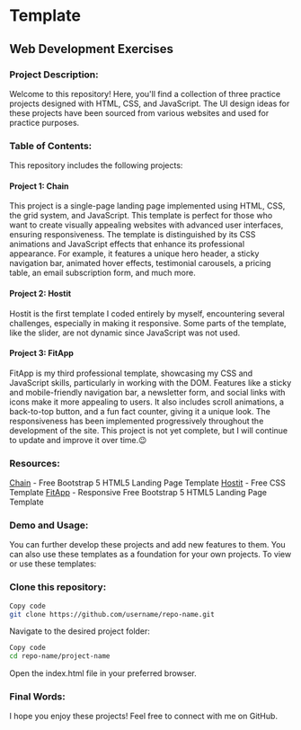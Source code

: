 # Template
## Web Development Exercises
### Project Description:
Welcome to this repository! Here, you'll find a collection of three practice projects designed with HTML, CSS, and JavaScript. The UI design ideas for these projects have been sourced from various websites and used for practice purposes.

### Table of Contents:
This repository includes the following projects:

#### Project 1: Chain

This project is a single-page landing page implemented using HTML, CSS, the grid system, and JavaScript. This template is perfect for those who want to create visually appealing websites with advanced user interfaces, ensuring responsiveness. The template is distinguished by its CSS animations and JavaScript effects that enhance its professional appearance. For example, it features a unique hero header, a sticky navigation bar, animated hover effects, testimonial carousels, a pricing table, an email subscription form, and much more.
#### Project 2: Hostit

Hostit is the first template I coded entirely by myself, encountering several challenges, especially in making it responsive. Some parts of the template, like the slider, are not dynamic since JavaScript was not used.
#### Project 3: FitApp

FitApp is my third professional template, showcasing my CSS and JavaScript skills, particularly in working with the DOM. Features like a sticky and mobile-friendly navigation bar, a newsletter form, and social links with icons make it more appealing to users. It also includes scroll animations, a back-to-top button, and a fun fact counter, giving it a unique look. The responsiveness has been implemented progressively throughout the development of the site. This project is not yet complete, but I will continue to update and improve it over time.😉

### Resources:
[Chain](https://themewagon.com/themes/chain-free-bootstrap-5-html5-landing-page-template/) - Free Bootstrap 5 HTML5 Landing Page Template
[Hostit](https://www.free-css.com/free-css-templates/page293/hostit) - Free CSS Template
[FitApp](https://themewagon.com/themes/responsive-free-bootsrap5-html5-landing-page-template-fitapp/) - Responsive Free Bootstrap 5 HTML5 Landing Page Template

### Demo and Usage:
You can further develop these projects and add new features to them. You can also use these templates as a foundation for your own projects. To view or use these templates:

### Clone this repository:

```bash
Copy code
git clone https://github.com/username/repo-name.git
```
Navigate to the desired project folder:

```bash
Copy code
cd repo-name/project-name
```
Open the index.html file in your preferred browser.

### Final Words:
I hope you enjoy these projects! Feel free to connect with me on GitHub.

